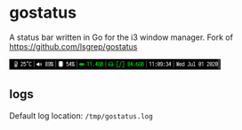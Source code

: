 # gostatus

A status bar written in Go for the i3 window manager. Fork of https://github.com/lsgrep/gostatus

![showcase](./screenshot.png)

## logs
Default log location: `/tmp/gostatus.log`

